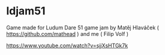 # ldjam51

Game made for Ludum Dare 51 game jam by Matěj Hlaváček ( https://github.com/mathead ) and me ( Filip Volf )

https://www.youtube.com/watch?v=sjjXsHTGk7k
